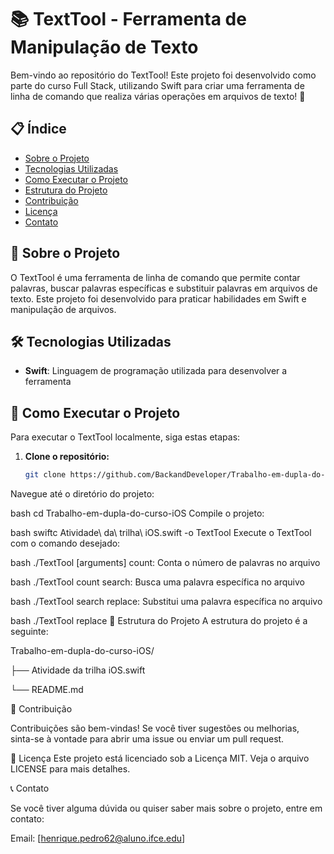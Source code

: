 # 📚 TextTool - Ferramenta de Manipulação de Texto

Bem-vindo ao repositório do TextTool! Este projeto foi desenvolvido como parte do curso Full Stack, utilizando Swift para criar uma ferramenta de linha de comando que realiza várias operações em arquivos de texto! 📝

## 📋 Índice

- [Sobre o Projeto](#sobre-o-projeto)
- [Tecnologias Utilizadas](#tecnologias-utilizadas)
- [Como Executar o Projeto](#como-executar-o-projeto)
- [Estrutura do Projeto](#estrutura-do-projeto)
- [Contribuição](#contribuição)
- [Licença](#licença)
- [Contato](#contato)

## 🌟 Sobre o Projeto

O TextTool é uma ferramenta de linha de comando que permite contar palavras, buscar palavras específicas e substituir 
palavras em arquivos de texto. Este projeto foi desenvolvido para praticar habilidades em Swift e manipulação de arquivos.

## 🛠️ Tecnologias Utilizadas

- **Swift**: Linguagem de programação utilizada para desenvolver a ferramenta

## 🚀 Como Executar o Projeto

Para executar o TextTool localmente, siga estas etapas:

1. **Clone o repositório:**
   ```bash
   git clone https://github.com/BackandDeveloper/Trabalho-em-dupla-do-curso-iOS.git
Navegue até o diretório do projeto:

bash
cd Trabalho-em-dupla-do-curso-iOS
Compile o projeto:

bash
swiftc Atividade\ da\ trilha\ iOS.swift -o TextTool
Execute o TextTool com o comando desejado:

bash
./TextTool <command> <file> [arguments]
count: Conta o número de palavras no arquivo

bash
./TextTool count <file>
search: Busca uma palavra específica no arquivo

bash
./TextTool search <file> <word>
replace: Substitui uma palavra específica no arquivo

bash
./TextTool replace <file> <target> <replacement>
📂 Estrutura do Projeto
A estrutura do projeto é a seguinte:

Trabalho-em-dupla-do-curso-iOS/

├── Atividade da trilha iOS.swift

└── README.md

🤝 Contribuição

Contribuições são bem-vindas! Se você tiver sugestões ou melhorias, sinta-se à vontade para abrir uma issue ou enviar um pull request.

📄 Licença
Este projeto está licenciado sob a Licença MIT. Veja o arquivo LICENSE para mais detalhes.

📞 Contato

Se você tiver alguma dúvida ou quiser saber mais sobre o projeto, entre em contato:

Email: [henrique.pedro62@aluno.ifce.edu]

